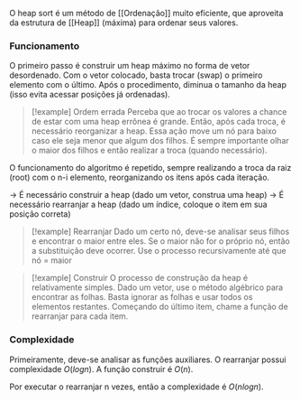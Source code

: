 O heap sort é um método de [[Ordenação]] muito eficiente, que aproveita da estrutura de  [[Heap]] (máxima) para ordenar seus valores.

### Funcionamento
O primeiro passo é construir um heap máximo no forma de vetor desordenado.
Com o vetor colocado, basta trocar (swap) o primeiro elemento com o último.
Após o procedimento, diminua o tamanho da heap (isso evita acessar posições já ordenadas).

>[!example] Ordem errada
>Perceba que ao trocar os valores a chance de estar com uma heap errônea é grande.
>Então, após cada troca, é necessário reorganizar a heap. Essa ação move um nó para baixo caso ele seja menor que algum dos filhos. É sempre importante olhar o maior dos filhos e então realizar a troca (quando necessário).

O funcionamento do algoritmo é repetido, sempre realizando a troca da raiz (root) com o n-i elemento, reorganizando os itens após cada iteração.

-> É necessário construir a heap (dado um vetor, construa uma heap)
-> É necessário rearranjar a heap (dado um índice, coloque o item em sua posição correta)

>[!example] Rearranjar 
>Dado um certo nó, deve-se analisar seus filhos e encontrar o maior entre eles. Se o maior não for o próprio nó, então a substituição deve ocorrer. Use o processo recursivamente até que nó = maior


>[!example] Construir
>O processo de construção da heap é relativamente simples. Dado um vetor, use o método algébrico para encontrar as folhas. Basta ignorar as folhas e usar todos os elementos restantes. Começando do último item, chame a função de rearranjar para cada item.


### Complexidade
Primeiramente, deve-se analisar as funções auxiliares.
O rearranjar possui complexidade $O(logn)$.
A função construir é $O(n)$.

Por executar o rearranjar n vezes, então a complexidade é $O(nlogn)$.
